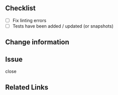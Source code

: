 ## Checklist

- [ ] Fix linting errors
- [ ] Tests have been added / updated (or snapshots)

## Change information


## Issue

close 

## Related Links
